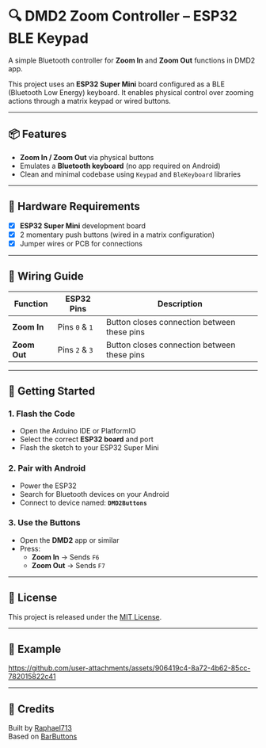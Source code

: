 # 🔍 DMD2 Zoom Controller – ESP32 BLE Keypad

A simple Bluetooth controller for **Zoom In** and **Zoom Out** functions in DMD2 app.

This project uses an **ESP32 Super Mini** board configured as a BLE (Bluetooth Low Energy) keyboard. It enables physical control over zooming actions through a matrix keypad or wired buttons.

---

## 📦 Features

- **Zoom In / Zoom Out** via physical buttons
- Emulates a **Bluetooth keyboard** (no app required on Android)
- Clean and minimal codebase using `Keypad` and `BleKeyboard` libraries

---

## 🧰 Hardware Requirements

- [x] **ESP32 Super Mini** development board  
- [x] 2 momentary push buttons (wired in a matrix configuration)
- [x] Jumper wires or PCB for connections

---

## 🔌 Wiring Guide

| Function     | ESP32 Pins | Description                                |
|--------------|------------|--------------------------------------------|
| **Zoom In**  | Pins `0` & `1` | Button closes connection between these pins |
| **Zoom Out** | Pins `2` & `3` | Button closes connection between these pins |

---

## 🚀 Getting Started

### 1. Flash the Code

- Open the Arduino IDE or PlatformIO
- Select the correct **ESP32 board** and port
- Flash the sketch to your ESP32 Super Mini

### 2. Pair with Android

- Power the ESP32
- Search for Bluetooth devices on your Android
- Connect to device named: **`DMD2Buttons`**

### 3. Use the Buttons

- Open the **DMD2** app or similar
- Press:
  - **Zoom In** → Sends `F6`
  - **Zoom Out** → Sends `F7`

---

## 📄 License

This project is released under the [MIT License](LICENSE).

---

## 📄 Example

https://github.com/user-attachments/assets/906419c4-8a72-4b62-85cc-782015822c41

---

## 🙌 Credits

Built by [Raphael713](https://github.com/Raphael713)  
Based on [BarButtons](https://jaxeadv.com/barbuttons/)
